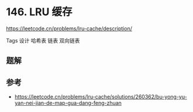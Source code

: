 # 146. LRU 缓存

https://leetcode.cn/problems/lru-cache/description/

Tags
设计
哈希表
链表
双向链表

## 题解




## 参考

- https://leetcode.cn/problems/lru-cache/solutions/260362/bu-yong-yu-yan-nei-jian-de-map-gua-dang-feng-zhuan
